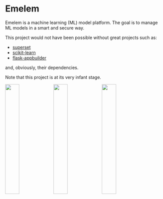 Emelem
======

Emelem is a machine learning (ML) model platform. The goal is to manage ML models in a smart and secure way. 

This project would not have been possible without great projects such as:

- [superset](http://airbnb.io/projects/superset/)
- [scikit-learn](http://scikit-learn.org/stable/)
- [flask-appbuilder](https://flask-appbuilder.readthedocs.io/en/latest/)

and, obviously, their dependencies.


Note that this project is at its very infant stage. 


<img src="https://user-images.githubusercontent.com/684574/29510182-30feada8-865b-11e7-9fc3-8bc0d7b8ef29.png" width="30%"></img> 
<img src="https://user-images.githubusercontent.com/684574/29510726-1611c906-865d-11e7-9c0d-b19296c784b8.png" width="30%"></img> 
<img src="https://user-images.githubusercontent.com/684574/29510778-51fe5aba-865d-11e7-9f2b-ff62ff3b78c0.png" width="30%"></img> 
